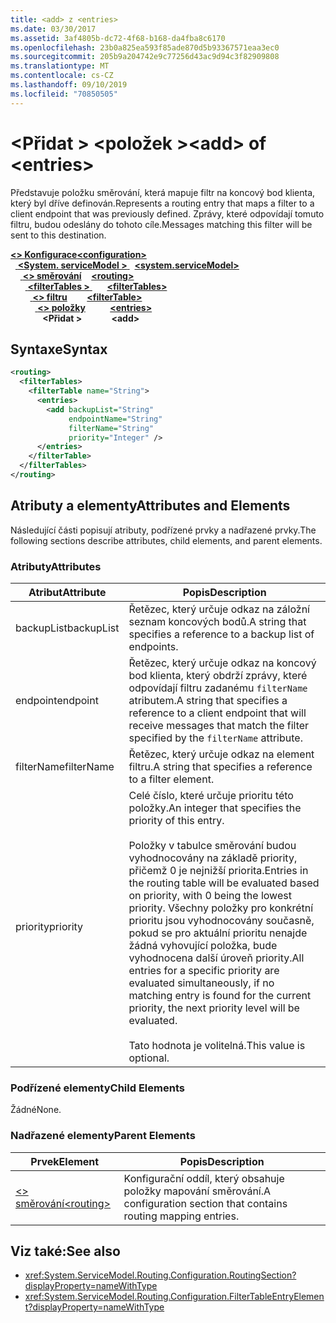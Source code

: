 ```yaml
---
title: <add> z <entries>
ms.date: 03/30/2017
ms.assetid: 3af4805b-dc72-4f68-b168-da4fba8c6170
ms.openlocfilehash: 23b0a825ea593f85ade870d5b93367571eaa3ec0
ms.sourcegitcommit: 205b9a204742e9c77256d43ac9d94c3f82909808
ms.translationtype: MT
ms.contentlocale: cs-CZ
ms.lasthandoff: 09/10/2019
ms.locfileid: "70850505"
---
```

# <a name="add-of-entries"></a><span data-ttu-id="0eb24-102">\<Přidat > \<položek ></span><span class="sxs-lookup"><span data-stu-id="0eb24-102">\<add> of \<entries></span></span>
<span data-ttu-id="0eb24-103">Představuje položku směrování, která mapuje filtr na koncový bod klienta, který byl dříve definován.</span><span class="sxs-lookup"><span data-stu-id="0eb24-103">Represents a routing entry that maps a filter to a client endpoint that was previously defined.</span></span> <span data-ttu-id="0eb24-104">Zprávy, které odpovídají tomuto filtru, budou odeslány do tohoto cíle.</span><span class="sxs-lookup"><span data-stu-id="0eb24-104">Messages matching this filter will be sent to this destination.</span></span>  
  
<span data-ttu-id="0eb24-105">[ **\<> Konfigurace**](../configuration-element.md)</span><span class="sxs-lookup"><span data-stu-id="0eb24-105">[**\<configuration>**](../configuration-element.md)</span></span>\
<span data-ttu-id="0eb24-106">&nbsp;&nbsp;[ **\<System. serviceModel >** ](system-servicemodel.md)</span><span class="sxs-lookup"><span data-stu-id="0eb24-106">&nbsp;&nbsp;[**\<system.serviceModel>**](system-servicemodel.md)</span></span>\
<span data-ttu-id="0eb24-107">&nbsp;&nbsp;&nbsp;&nbsp;[ **\<> směrování**](routing.md)</span><span class="sxs-lookup"><span data-stu-id="0eb24-107">&nbsp;&nbsp;&nbsp;&nbsp;[**\<routing>**](routing.md)</span></span>\
<span data-ttu-id="0eb24-108">&nbsp;&nbsp;&nbsp;&nbsp;&nbsp;&nbsp;[ **\<filterTables >** ](filtertables.md)</span><span class="sxs-lookup"><span data-stu-id="0eb24-108">&nbsp;&nbsp;&nbsp;&nbsp;&nbsp;&nbsp;[**\<filterTables>**](filtertables.md)</span></span>\
<span data-ttu-id="0eb24-109">&nbsp;&nbsp;&nbsp;&nbsp;&nbsp;&nbsp;&nbsp;&nbsp;[ **\<> filtru**](filtertable.md)</span><span class="sxs-lookup"><span data-stu-id="0eb24-109">&nbsp;&nbsp;&nbsp;&nbsp;&nbsp;&nbsp;&nbsp;&nbsp;[**\<filterTable>**](filtertable.md)</span></span>\
<span data-ttu-id="0eb24-110">&nbsp;&nbsp;&nbsp;&nbsp;&nbsp;&nbsp;&nbsp;&nbsp;&nbsp;&nbsp;[ **\<> položky**](entries.md)</span><span class="sxs-lookup"><span data-stu-id="0eb24-110">&nbsp;&nbsp;&nbsp;&nbsp;&nbsp;&nbsp;&nbsp;&nbsp;&nbsp;&nbsp;[**\<entries>**](entries.md)</span></span>\
<span data-ttu-id="0eb24-111">&nbsp;&nbsp;&nbsp;&nbsp;&nbsp;&nbsp;&nbsp;&nbsp;&nbsp;&nbsp;&nbsp;&nbsp; **\<Přidat >**</span><span class="sxs-lookup"><span data-stu-id="0eb24-111">&nbsp;&nbsp;&nbsp;&nbsp;&nbsp;&nbsp;&nbsp;&nbsp;&nbsp;&nbsp;&nbsp;&nbsp;**\<add>**</span></span>  
  
## <a name="syntax"></a><span data-ttu-id="0eb24-112">Syntaxe</span><span class="sxs-lookup"><span data-stu-id="0eb24-112">Syntax</span></span>  
  
```xml  
<routing>
  <filterTables>
    <filterTable name="String">
      <entries>
        <add backupList="String"
             endpointName="String"
             filterName="String"
             priority="Integer" />
      </entries>
    </filterTable>
  </filterTables>
</routing>
```  
  
## <a name="attributes-and-elements"></a><span data-ttu-id="0eb24-113">Atributy a elementy</span><span class="sxs-lookup"><span data-stu-id="0eb24-113">Attributes and Elements</span></span>  
 <span data-ttu-id="0eb24-114">Následující části popisují atributy, podřízené prvky a nadřazené prvky.</span><span class="sxs-lookup"><span data-stu-id="0eb24-114">The following sections describe attributes, child elements, and parent elements.</span></span>  
  
### <a name="attributes"></a><span data-ttu-id="0eb24-115">Atributy</span><span class="sxs-lookup"><span data-stu-id="0eb24-115">Attributes</span></span>  
  
|<span data-ttu-id="0eb24-116">Atribut</span><span class="sxs-lookup"><span data-stu-id="0eb24-116">Attribute</span></span>|<span data-ttu-id="0eb24-117">Popis</span><span class="sxs-lookup"><span data-stu-id="0eb24-117">Description</span></span>|  
|---------------|-----------------|  
|<span data-ttu-id="0eb24-118">backupList</span><span class="sxs-lookup"><span data-stu-id="0eb24-118">backupList</span></span>|<span data-ttu-id="0eb24-119">Řetězec, který určuje odkaz na záložní seznam koncových bodů.</span><span class="sxs-lookup"><span data-stu-id="0eb24-119">A string that specifies a reference to a backup list of endpoints.</span></span>|  
|<span data-ttu-id="0eb24-120">endpoint</span><span class="sxs-lookup"><span data-stu-id="0eb24-120">endpoint</span></span>|<span data-ttu-id="0eb24-121">Řetězec, který určuje odkaz na koncový bod klienta, který obdrží zprávy, které odpovídají filtru zadanému `filterName` atributem.</span><span class="sxs-lookup"><span data-stu-id="0eb24-121">A string that specifies a reference to a client endpoint that will receive messages that match the filter specified by the `filterName` attribute.</span></span>|  
|<span data-ttu-id="0eb24-122">filterName</span><span class="sxs-lookup"><span data-stu-id="0eb24-122">filterName</span></span>|<span data-ttu-id="0eb24-123">Řetězec, který určuje odkaz na element filtru.</span><span class="sxs-lookup"><span data-stu-id="0eb24-123">A string that specifies a reference to a filter element.</span></span>|  
|<span data-ttu-id="0eb24-124">priority</span><span class="sxs-lookup"><span data-stu-id="0eb24-124">priority</span></span>|<span data-ttu-id="0eb24-125">Celé číslo, které určuje prioritu této položky.</span><span class="sxs-lookup"><span data-stu-id="0eb24-125">An integer that specifies the priority of this entry.</span></span><br /><br /> <span data-ttu-id="0eb24-126">Položky v tabulce směrování budou vyhodnocovány na základě priority, přičemž 0 je nejnižší priorita.</span><span class="sxs-lookup"><span data-stu-id="0eb24-126">Entries in the routing table will be evaluated based on priority, with 0 being the lowest priority.</span></span> <span data-ttu-id="0eb24-127">Všechny položky pro konkrétní prioritu jsou vyhodnocovány současně, pokud se pro aktuální prioritu nenajde žádná vyhovující položka, bude vyhodnocena další úroveň priority.</span><span class="sxs-lookup"><span data-stu-id="0eb24-127">All entries for a specific priority are evaluated simultaneously, if no matching entry is found for the current priority, the next priority level will be evaluated.</span></span><br /><br /> <span data-ttu-id="0eb24-128">Tato hodnota je volitelná.</span><span class="sxs-lookup"><span data-stu-id="0eb24-128">This value is optional.</span></span>|  
  
### <a name="child-elements"></a><span data-ttu-id="0eb24-129">Podřízené elementy</span><span class="sxs-lookup"><span data-stu-id="0eb24-129">Child Elements</span></span>  
 <span data-ttu-id="0eb24-130">Žádné</span><span class="sxs-lookup"><span data-stu-id="0eb24-130">None.</span></span>  
  
### <a name="parent-elements"></a><span data-ttu-id="0eb24-131">Nadřazené elementy</span><span class="sxs-lookup"><span data-stu-id="0eb24-131">Parent Elements</span></span>  
  
|<span data-ttu-id="0eb24-132">Prvek</span><span class="sxs-lookup"><span data-stu-id="0eb24-132">Element</span></span>|<span data-ttu-id="0eb24-133">Popis</span><span class="sxs-lookup"><span data-stu-id="0eb24-133">Description</span></span>|  
|-------------|-----------------|  
|[<span data-ttu-id="0eb24-134">\<> směrování</span><span class="sxs-lookup"><span data-stu-id="0eb24-134">\<routing></span></span>](routing.md)|<span data-ttu-id="0eb24-135">Konfigurační oddíl, který obsahuje položky mapování směrování.</span><span class="sxs-lookup"><span data-stu-id="0eb24-135">A configuration section that contains routing mapping entries.</span></span>|  
  
## <a name="see-also"></a><span data-ttu-id="0eb24-136">Viz také:</span><span class="sxs-lookup"><span data-stu-id="0eb24-136">See also</span></span>

- <xref:System.ServiceModel.Routing.Configuration.RoutingSection?displayProperty=nameWithType>
- <xref:System.ServiceModel.Routing.Configuration.FilterTableEntryElement?displayProperty=nameWithType>

